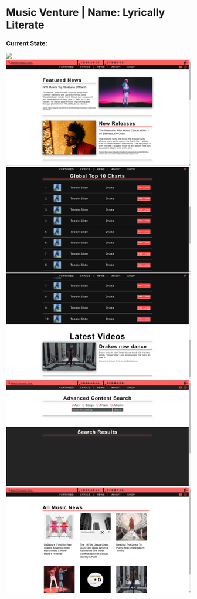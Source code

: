 # Music Venture | Name: Lyrically Literate 
### Current State:

![](/static/website_screenshots/OverviewGif.gif)
<img src="/static/website_screenshots/Homepage1.png"/>
<img src="/static/website_screenshots/Homepage2.png"/>
<img src="/static/website_screenshots/Homepage3.png"/>
<img src="/static/website_screenshots/Lyricspage1.PNG"/>
<img src="/static/website_screenshots/Newspage1.PNG"/>

